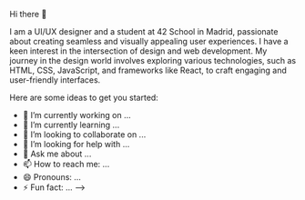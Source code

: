 Hi there 👋

I am a UI/UX designer and a student at 42 School in Madrid, passionate about creating seamless and visually appealing user experiences. I have a keen interest in the intersection of design and web development. My journey in the design world involves exploring various technologies, such as HTML, CSS, JavaScript, and frameworks like React, to craft engaging and user-friendly interfaces.

Here are some ideas to get you started:

- 🔭 I’m currently working on ...
- 🌱 I’m currently learning ...
- 👯 I’m looking to collaborate on ...
- 🤔 I’m looking for help with ...
- 💬 Ask me about ...
- 📫 How to reach me: ...
- 😄 Pronouns: ...
- ⚡ Fun fact: ...
-->
